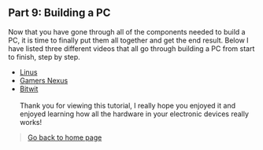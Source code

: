 ## **Part 9: Building a PC**
Now that you have gone through all of the components needed to build a PC, it is time to finally put them all together and get the end result. Below I have listed three different videos that all go through building a PC from start to finish, step by step. 
* [Linus](https://www.youtube.com/watch?v=v7MYOpFONCU)
* [Gamers Nexus](https://www.youtube.com/watch?v=YySa723VD2Y)
* [Bitwit](https://www.youtube.com/watch?v=IhX0fOUYd8Q)
<br/><br/>Thank you for viewing this tutorial, I really hope you enjoyed it and enjoyed learning how all the hardware in your electronic devices really works! 
> [Go back to home page](./README.md)
